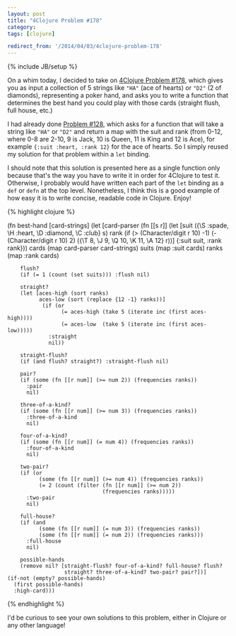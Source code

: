 ```yaml
---
layout: post
title: "4Clojure Problem #178"
category:
tags: [clojure]

redirect_from: '/2014/04/03/4clojure-problem-178'
---
```

{% include JB/setup %}

On a whim today, I decided to take on [4Clojure Problem #178][p178], which gives you as input a collection of 5 strings like `"HA"` (ace of hearts) or `"D2"` (2 of diamonds), representing a poker hand, and asks you to write a function that determines the best hand you could play with those cards (straight flush, full house, etc.)

I had already done [Problem #128][p128], which asks for a function that will take a string like `"HA"` or `"D2"` and return a map with the suit and rank (from 0-12, where 0-8 are 2-10, 9 is Jack, 10 is Queen, 11 is King and 12 is Ace), for example `{:suit :heart, :rank 12}` for the ace of hearts. So I simply reused my solution for that problem within a `let` binding.

I should note that this solution is presented here as a single function only because that's the way you have to write it in order for 4Clojure to test it. Otherwise, I probably would have written each part of the `let` binding as a `def` or `defn` at the top level. Nonetheless, I think this is a good example of how easy it is to write concise, readable code in Clojure. Enjoy!

[p178]: http://www.4clojure.com/problem/178
[p128]: http://www.4clojure.com/problem/128

{% highlight clojure %}

(fn best-hand [card-strings]
  (let [card-parser (fn [[s r]]
                      (let [suit ({\S :spade, \H :heart, 
                                   \D :diamond, \C :club} s)
                            rank (if (> (Character/digit r 10) -1)
                                   (- (Character/digit r 10) 2)
                                   ({\T 8, \J 9, 
                                     \Q 10, \K 11, \A 12} r))]
                        {:suit suit, :rank rank}))
        cards (map card-parser card-strings)
        suits (map :suit cards)
        ranks (map :rank cards)
 
        flush? 
        (if (= 1 (count (set suits))) :flush nil)
 
        straight? 
        (let [aces-high (sort ranks)
              aces-low (sort (replace {12 -1} ranks))]
               (if (or
                     (= aces-high (take 5 (iterate inc (first aces-high))))
                     (= aces-low  (take 5 (iterate inc (first aces-low)))))
                 :straight
                 nil))
 
        straight-flush?
        (if (and flush? straight?) :straight-flush nil)
 
        pair? 
        (if (some (fn [[r num]] (>= num 2)) (frequencies ranks)) 
          :pair 
          nil)
 
        three-of-a-kind?
        (if (some (fn [[r num]] (>= num 3)) (frequencies ranks)) 
          :three-of-a-kind
          nil)
 
        four-of-a-kind?
        (if (some (fn [[r num]] (= num 4)) (frequencies ranks))
          :four-of-a-kind
          nil)
 
        two-pair?
        (if (or 
              (some (fn [[r num]] (>= num 4)) (frequencies ranks))
              (= 2 (count (filter (fn [[r num]] (>= num 2)) 
                                  (frequencies ranks)))))
          :two-pair
          nil)
 
        full-house?
        (if (and
              (some (fn [[r num]] (= num 3)) (frequencies ranks))
              (some (fn [[r num]] (= num 2)) (frequencies ranks)))
          :full-house
          nil)
 
        possible-hands 
        (remove nil? [straight-flush? four-of-a-kind? full-house? flush?
                      straight? three-of-a-kind? two-pair? pair?])]
    (if-not (empty? possible-hands)
      (first possible-hands)
      :high-card)))

{% endhighlight %}

I'd be curious to see your own solutions to this problem, either in Clojure or any other language!
